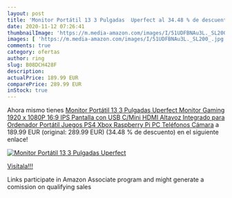 ```yaml
---
layout: post
title: 'Monitor Portátil 13 3 Pulgadas  Uperfect al 34.48 % de descuento'
date: 2020-11-12 07:26:41
thumbnailImage: 'https://m.media-amazon.com/images/I/51UDFBNAu3L._SL200_.jpg'
images: [ 'https://m.media-amazon.com/images/I/51UDFBNAu3L._SL200_.jpg' ]
comments: true
category: ofertas
author: ring
slug: B08DCH428F
description:
actualPrice: 189.99 EUR
comparePrice: 289.99 EUR
inStock: true
---
```


Ahora mismo tienes [Monitor Portátil 13 3 Pulgadas  Uperfect Monitor Gaming 1920 x 1080P 16:9 IPS Pantalla con USB C/Mini HDMI  Altavoz Integrado para Ordenador Portátil Juegos PS4 Xbox Raspberry Pi PC Teléfonos Cámara](https://www.amazon.es/dp/B08DCH428F/?tag=tolees-21) a 189.99 EUR (original: 289.99 EUR) (34.48 %  de descuento) en el siguiente enlace!

[![Monitor Portátil 13 3 Pulgadas  Uperfect](https://m.media-amazon.com/images/I/51UDFBNAu3L._SL200_.jpg)](https://www.amazon.es/dp/B08DCH428F/?tag=tolees-21)

[Visítala!!!](https://www.amazon.es/dp/B08DCH428F/?tag=tolees-21)

Links participate in Amazon Associate program and might generate a comission on qualifying sales
